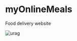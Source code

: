# myOnlineMeals
Food delivery website

![urag](https://user-images.githubusercontent.com/64066950/94228990-e20e2880-ff1b-11ea-84df-5891f045e1fc.png)
